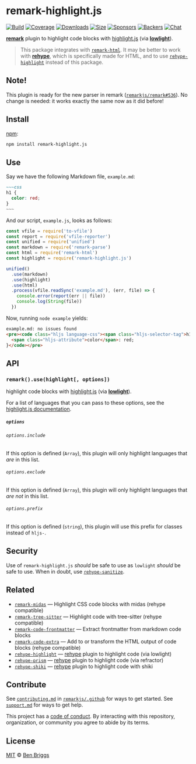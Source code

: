 # remark-highlight.js

[![Build][build-badge]][build]
[![Coverage][coverage-badge]][coverage]
[![Downloads][downloads-badge]][downloads]
[![Size][size-badge]][size]
[![Sponsors][sponsors-badge]][collective]
[![Backers][backers-badge]][collective]
[![Chat][chat-badge]][chat]

[**remark**][remark] plugin to highlight code blocks with [highlight.js][hljs]
(via [**lowlight**][lowlight]).

> This package integrates with [`remark-html`][remark-html].
> It may be better to work with [**rehype**][rehype], which is specifically made
> for HTML, and to use [`rehype-highlight`][rehype-highlight] instead of this
> package.

## Note!

This plugin is ready for the new parser in remark
([`remarkjs/remark#536`](https://github.com/remarkjs/remark/pull/536)).
No change is needed: it works exactly the same now as it did before!

## Install

[npm][]:

```sh
npm install remark-highlight.js
```

## Use

Say we have the following Markdown file, `example.md`:

```markdown
~~~css
h1 {
  color: red;
}
~~~
```

And our script, `example.js`, looks as follows:

```js
const vfile = require('to-vfile')
const report = require('vfile-reporter')
const unified = require('unified')
const markdown = require('remark-parse')
const html = require('remark-html')
const highlight = require('remark-highlight.js')

unified()
  .use(markdown)
  .use(highlight)
  .use(html)
  .process(vfile.readSync('example.md'), (err, file) => {
    console.error(report(err || file))
    console.log(String(file))
  })
```

Now, running `node example` yields:

```html
example.md: no issues found
<pre><code class="hljs language-css"><span class="hljs-selector-tag">h1</span> {
  <span class="hljs-attribute">color</span>: red;
}</code></pre>
```

## API

### `remark().use(highlight[, options])`

highlight code blocks with [highlight.js][hljs] (via
[**lowlight**][lowlight]).

For a list of languages that you can pass to these options, see the
[highlight.js documentation][list-of-languages].

##### `options`

###### `options.include`

If this option is defined (`Array`), this plugin will only highlight languages
that *are* in this list.

###### `options.exclude`

If this option is defined (`Array`), this plugin will only highlight languages
that *are not* in this list.

###### `options.prefix`

If this option is defined (`string`), this plugin will use this prefix
for classes instead of `hljs-`.

## Security

Use of `remark-highlight.js` *should* be safe to use as `lowlight` *should* be
safe to use.
When in doubt, use [`rehype-sanitize`][sanitize].

## Related

*   [`remark-midas`](https://github.com/remarkjs/remark-midas)
    — Highlight CSS code blocks with midas (rehype compatible)
*   [`remark-tree-sitter`](https://github.com/samlanning/remark-tree-sitter)
    — Highlight code with tree-sitter (rehype compatible)
*   [`remark-code-frontmatter`](https://github.com/samlanning/remark-code-frontmatter)
    — Extract frontmatter from markdown code blocks
*   [`remark-code-extra`](https://github.com/samlanning/remark-code-extra)
    — Add to or transform the HTML output of code blocks (rehype compatible)
*   [`rehype-highlight`][rehype-highlight]
    — [rehype][] plugin to highlight code (via lowlight)
*   [`rehype-prism`](https://github.com/mapbox/rehype-prism)
    — [rehype][] plugin to highlight code (via refractor)
*   [`rehype-shiki`](https://github.com/rsclarke/rehype-shiki)
    — [rehype][] plugin to highlight code with shiki

## Contribute

See [`contributing.md`][contributing] in [`remarkjs/.github`][health] for ways
to get started.
See [`support.md`][support] for ways to get help.

This project has a [code of conduct][coc].
By interacting with this repository, organization, or community you agree to
abide by its terms.

## License

[MIT][license] © [Ben Briggs][author]

<!-- Definitions -->

[build-badge]: https://github.com/remarkjs/remark-highlight.js/workflows/main/badge.svg

[build]: https://github.com/remarkjs/remark-highlight.js/actions

[coverage-badge]: https://img.shields.io/codecov/c/github/remarkjs/remark-highlight.js.svg

[coverage]: https://codecov.io/github/remarkjs/remark-highlight.js

[downloads-badge]: https://img.shields.io/npm/dm/remark-highlight.js.svg

[downloads]: https://www.npmjs.com/package/remark-highlight.js

[size-badge]: https://img.shields.io/bundlephobia/minzip/remark-highlight.js.svg

[size]: https://bundlephobia.com/result?p=remark-highlight.js

[sponsors-badge]: https://opencollective.com/unified/sponsors/badge.svg

[backers-badge]: https://opencollective.com/unified/backers/badge.svg

[collective]: https://opencollective.com/unified

[chat-badge]: https://img.shields.io/badge/chat-discussions-success.svg

[chat]: https://github.com/remarkjs/remark/discussions

[npm]: https://docs.npmjs.com/cli/install

[health]: https://github.com/remarkjs/.github

[contributing]: https://github.com/remarkjs/.github/blob/HEAD/contributing.md

[support]: https://github.com/remarkjs/.github/blob/HEAD/support.md

[coc]: https://github.com/remarkjs/.github/blob/HEAD/code-of-conduct.md

[license]: license

[author]: http://beneb.info

[remark]: https://github.com/remarkjs/remark

[remark-html]: https://github.com/remarkjs/remark-html

[rehype]: https://github.com/rehypejs/rehype

[rehype-highlight]: https://github.com/rehypejs/rehype-highlight

[lowlight]: https://github.com/wooorm/lowlight

[hljs]: https://github.com/highlightjs/highlight.js

[list-of-languages]: https://github.com/highlightjs/highlight.js/blob/HEAD/docs/css-classes-reference.rst#language-names-and-aliases

[sanitize]: https://github.com/rehypejs/rehype-sanitize
